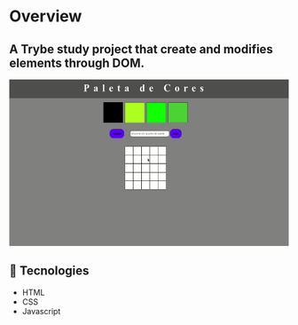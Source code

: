 # Overview
## A Trybe study project that create and modifies elements through DOM.

<div align="center">
  <img src="PixelArt.gif" alt="demo-web" height="300">
</div>

## :rocket: Tecnologies
- HTML
- CSS
- Javascript